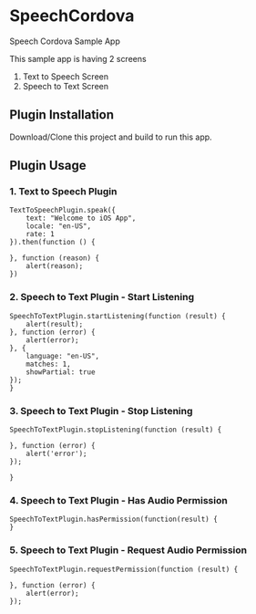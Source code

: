 # SpeechCordova
Speech Cordova Sample App

This sample app is having 2 screens

1. Text to Speech Screen
2. Speech to Text Screen

## Plugin Installation

Download/Clone this project and build to run this app.


## Plugin Usage

### 1. Text to Speech Plugin

```
TextToSpeechPlugin.speak({
	text: "Welcome to iOS App",
	locale: "en-US",
	rate: 1
}).then(function () {

}, function (reason) {
	alert(reason);
})

```

### 2. Speech to Text Plugin - Start Listening

```
SpeechToTextPlugin.startListening(function (result) {
	alert(result);
}, function (error) {
	alert(error);
}, {
	language: "en-US",
	matches: 1,
	showPartial: true
});
}

```

### 3. Speech to Text Plugin - Stop Listening

```
SpeechToTextPlugin.stopListening(function (result) {

}, function (error) {
	alert('error');
});

}

```

### 4. Speech to Text Plugin - Has Audio Permission

```
SpeechToTextPlugin.hasPermission(function(result) {
}
```

### 5. Speech to Text Plugin - Request Audio Permission

```
SpeechToTextPlugin.requestPermission(function (result) {

}, function (error) {
	alert(error);
});
```

